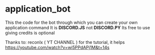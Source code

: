 # application_bot

This the code for the bot through which you can create your own application command
It is <strong>DISCORD.JS</strong> not <strong>DISCORD.PY</strong>
Its free to use giving credits is optional

Thanks to: 
reconlx ( YT CHANNEL ) for the tutorial, it helps
https://youtube.com/watch?v=wi5PPdAPj1M&t=14s
